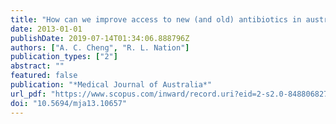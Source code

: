 ```yaml
---
title: "How can we improve access to new (and old) antibiotics in australia?: It is hoped that new registration mechanisms and economic incentives will encourage much-needed drug development"
date: 2013-01-01
publishDate: 2019-07-14T01:34:06.888796Z
authors: ["A. C. Cheng", "R. L. Nation"]
publication_types: ["2"]
abstract: ""
featured: false
publication: "*Medical Journal of Australia*"
url_pdf: "https://www.scopus.com/inward/record.uri?eid=2-s2.0-84880682765&doi=10.5694%2fmja13.10657&partnerID=40&md5=fd645d1d4c79ce93874dc6b0186809f9 https://www.mja.com.au/system/files/issues/199_02_220713/che10657_fm.pdf"
doi: "10.5694/mja13.10657"
---
```


